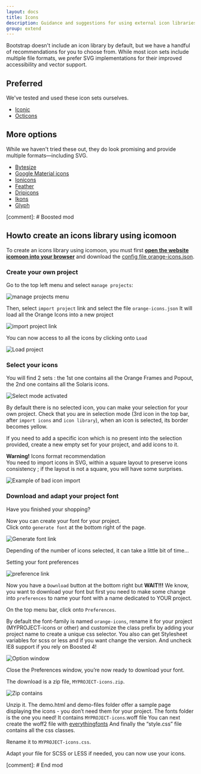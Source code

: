 ```yaml
---
layout: docs
title: Icons
description: Guidance and suggestions for using external icon libraries with Bootstrap.
group: extend
---
```


Bootstrap doesn't include an icon library by default, but we have a handful of recommendations for you to choose from. While most icon sets include multiple file formats, we prefer SVG implementations for their improved accessibility and vector support.

## Preferred

We've tested and used these icon sets ourselves.

- [Iconic](https://useiconic.com/open/)
- [Octicons](https://octicons.github.com/)

## More options

While we haven't tried these out, they do look promising and provide multiple formats—including SVG.

- [Bytesize](https://github.com/danklammer/bytesize-icons)
- [Google Material icons](https://material.io/icons/)
- [Ionicons](http://ionicons.com/)
- [Feather](https://feathericons.com/)
- [Dripicons](http://demo.amitjakhu.com/dripicons/)
- [Ikons](http://ikons.piotrkwiatkowski.co.uk/)
- [Glyph](http://glyph.smarticons.co/)

[comment]: # Boosted mod

## Howto create an icons library using icomoon
To create an icons library using icomoon, you must first <strong><a href="https://icomoon.io/app/#/select">open the website icomoon into your browser</a></strong> and download the <a href="{{ site.baseurl }}/assets/orange-icons.json">config file orange-icons.json</a>.

### Create your own project

Go to the top left menu and select <code>manage projects</code>:

<img class="img-fluid" src="{{ site.baseurl }}/assets/img/manage_projects.png" alt="manage projects menu">

Then, select <code>import project</code> link and select the file <code>orange-icons.json</code>
It will load all the Orange Icons into a new project

<img class="img-fluid" src="{{ site.baseurl }}/assets/img/import_projects.png" alt="import project link">
                   
You can now access to all the icons by clicking onto <code>Load</code>
     
<img class="img-fluid" src="{{ site.baseurl }}/assets/img/new_project.png" alt="Load project">
  
### Select your icons 

You will find 2 sets : the 1st one contains all the Orange Frames and Popout, the 2nd one contains all the Solaris icons. 
   
<img class="img-fluid" src="{{ site.baseurl }}/assets/img/select_mode.png" alt="Select mode activated">
    
By default there is no selected icon, you can make your selection for your own project.
Check that you are in selection mode (3rd icon in the top bar, after <code>import icons</code> and <code>icon library</code>), when an icon is selected, its border becomes yellow.

If you need to add a specific icon which is no present into the selection provided, create a new empty set for your project, and add icons to it.

<strong>Warning!</strong> Icons format recommendation<br>
You need to import icons in SVG, within a square layout to preserve icons consistency ; if the layout is not a square, you will have some surprises.

<img class="img-fluid" src="{{ site.baseurl }}/assets/img/warning_icon.png" alt="Example of bad icon import">
 
### Download and adapt your project font

Have you finished your shopping?

Now you can create your font for your project.  
Click onto <code>generate font</code> at the bottom right of the page.

<img class="img-fluid" src="{{ site.baseurl }}/assets/img/generate_font.png" alt="Generate font link">
 
Depending of the number of icons selected, it can take a little bit of time...
     
Setting your font preferences

<img class="img-fluid" src="{{ site.baseurl }}/assets/img/preference.png" alt="preference link">

Now you have a <code>Download</code> button at the bottom right but <strong>WAIT!!!</strong> 
We know, you want to download your font but first you need to make some change into <code>preferences</code> to name your font with a name dedicated to YOUR project. 


On the top menu bar, click onto <code>Preferences</code>.

By default the font-family is named <code>orange-icons</code>, rename it for your project (MYPROJECT-icons or other) and customize the class prefix by adding your project name to create a unique css selector.
You also can get Stylesheet variables for scss or less and if you want change the version. 
And uncheck IE8 support if you rely on Boosted 4! 

<img class="img-fluid" src="{{ site.baseurl }}/assets/img/param_export.png" alt="Option window">

Close the Preferences window, you’re now ready to download your font.


The download is a zip file, <code>MYPROJECT-icons.zip</code>.

<img class="img-fluid" src="{{ site.baseurl }}/assets/img/arbo_zip.png" alt="Zip contains">

Unzip it.
The demo.html and demo-files folder offer a sample page displaying the icons - you don’t need them for your project.
The fonts folder is the one you need! It contains <code>MYPROJECT-icons</code>.woff file
You can next create the woff2 file with [everythingfonts](https://everythingfonts.com/woff-to-woff2)
And finally the “style.css” file contains all the css classes.

Rename it to <code>MYPROJECT-icons.css</code>.

Adapt your file for SCSS or LESS if needed, you can now use your icons.

[comment]: # End mod
